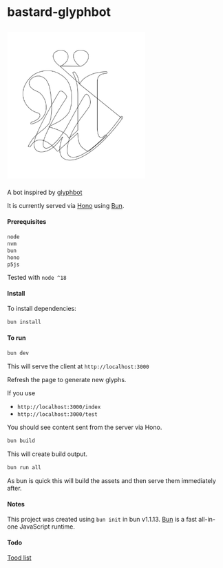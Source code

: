 # bastard-glyphbot

[<img src="docs/glyph.png" width="320px" style="max-width:100%;" />](docs/glyph.png)
---

A bot inspired by [glyphbot](https://github.com/lharby/glyphbot)

It is currently served via [Hono](https://hono.dev/) using [Bun](https://bun.sh).

#### Prerequisites

```
node
nvm
bun
hono
p5js
```

Tested with `node ^18`

#### Install
To install dependencies:

```bash
bun install
```

#### To run

```bash
bun dev
```

This will serve the client at `http://localhost:3000`

Refresh the page to generate new glyphs. 

If you use 
- `http://localhost:3000/index`
- `http://localhost:3000/test` 

You should see content sent from the server via Hono.

```bash
bun build
```

This will create build output. 

```bash
bun run all
```

As bun is quick this will build the assets and then serve them immediately after. 

#### Notes

This project was created using `bun init` in bun v1.1.13. [Bun](https://bun.sh) is a fast all-in-one JavaScript runtime.

#### Todo

[Tood list](/todo)